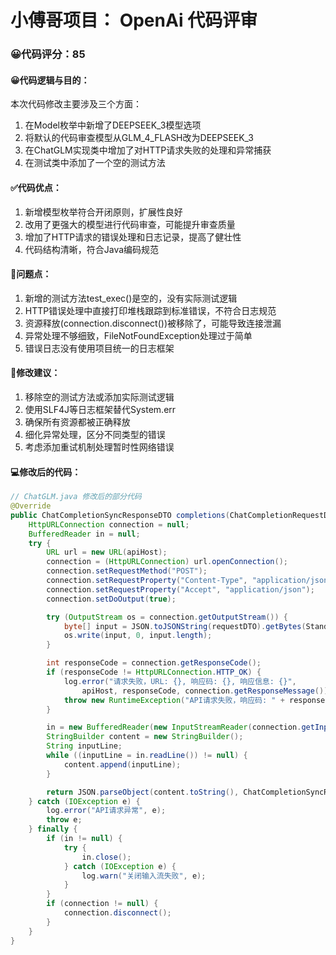# 小傅哥项目： OpenAi 代码评审
### 😀代码评分：85
#### 😀代码逻辑与目的：
本次代码修改主要涉及三个方面：
1. 在Model枚举中新增了DEEPSEEK_3模型选项
2. 将默认的代码审查模型从GLM_4_FLASH改为DEEPSEEK_3
3. 在ChatGLM实现类中增加了对HTTP请求失败的处理和异常捕获
4. 在测试类中添加了一个空的测试方法

#### ✅代码优点：
1. 新增模型枚举符合开闭原则，扩展性良好
2. 改用了更强大的模型进行代码审查，可能提升审查质量
3. 增加了HTTP请求的错误处理和日志记录，提高了健壮性
4. 代码结构清晰，符合Java编码规范

#### 🤔问题点：
1. 新增的测试方法test_exec()是空的，没有实际测试逻辑
2. HTTP错误处理中直接打印堆栈跟踪到标准错误，不符合日志规范
3. 资源释放(connection.disconnect())被移除了，可能导致连接泄漏
4. 异常处理不够细致，FileNotFoundException处理过于简单
5. 错误日志没有使用项目统一的日志框架

#### 🎯修改建议：
1. 移除空的测试方法或添加实际测试逻辑
2. 使用SLF4J等日志框架替代System.err
3. 确保所有资源都被正确释放
4. 细化异常处理，区分不同类型的错误
5. 考虑添加重试机制处理暂时性网络错误

#### 💻修改后的代码：
```java
// ChatGLM.java 修改后的部分代码
@Override
public ChatCompletionSyncResponseDTO completions(ChatCompletionRequestDTO requestDTO) throws Exception {
    HttpURLConnection connection = null;
    BufferedReader in = null;
    try {
        URL url = new URL(apiHost);
        connection = (HttpURLConnection) url.openConnection();
        connection.setRequestMethod("POST");
        connection.setRequestProperty("Content-Type", "application/json");
        connection.setRequestProperty("Accept", "application/json");
        connection.setDoOutput(true);

        try (OutputStream os = connection.getOutputStream()) {
            byte[] input = JSON.toJSONString(requestDTO).getBytes(StandardCharsets.UTF_8);
            os.write(input, 0, input.length);
        }

        int responseCode = connection.getResponseCode();
        if (responseCode != HttpURLConnection.HTTP_OK) {
            log.error("请求失败，URL: {}, 响应码: {}, 响应信息: {}", 
                apiHost, responseCode, connection.getResponseMessage());
            throw new RuntimeException("API请求失败，响应码: " + responseCode);
        }

        in = new BufferedReader(new InputStreamReader(connection.getInputStream()));
        StringBuilder content = new StringBuilder();
        String inputLine;
        while ((inputLine = in.readLine()) != null) {
            content.append(inputLine);
        }

        return JSON.parseObject(content.toString(), ChatCompletionSyncResponseDTO.class);
    } catch (IOException e) {
        log.error("API请求异常", e);
        throw e;
    } finally {
        if (in != null) {
            try {
                in.close();
            } catch (IOException e) {
                log.warn("关闭输入流失败", e);
            }
        }
        if (connection != null) {
            connection.disconnect();
        }
    }
}
```